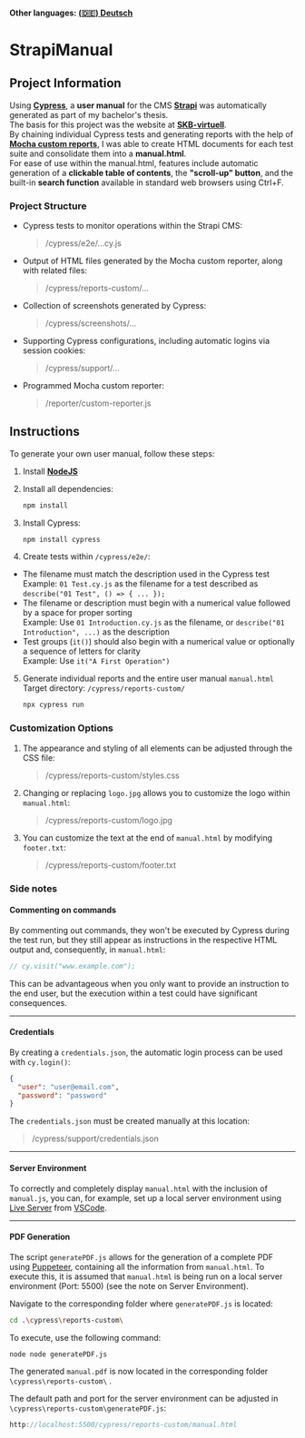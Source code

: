 #### Other languages: [(🇩🇪) Deutsch](README_de.md)

# StrapiManual

## Project Information

Using **[Cypress](https://www.cypress.io/)**, a **user manual** for the CMS **[Strapi](https://strapi.io/)** was automatically generated as part of my bachelor's thesis.  
The basis for this project was the website at **[SKB-virtuell](https://skb-virtuell.de/)**.  
By chaining individual Cypress tests and generating reports with the help of **[Mocha custom reports](https://mochajs.org/api/)**, I was able to create HTML documents for each test suite and consolidate them into a **manual.html**.  
For ease of use within the manual.html, features include automatic generation of a **clickable table of contents**, the **"scroll-up" button**, and the built-in **search function** available in standard web browsers using Ctrl+F.

### Project Structure

- Cypress tests to monitor operations within the Strapi CMS:

  > /cypress/e2e/...cy.js

- Output of HTML files generated by the Mocha custom reporter, along with related files:

  > /cypress/reports-custom/...

- Collection of screenshots generated by Cypress:

  > /cypress/screenshots/...

- Supporting Cypress configurations, including automatic logins via session cookies:

  > /cypress/support/...

- Programmed Mocha custom reporter:

  > /reporter/custom-reporter.js

## Instructions

To generate your own user manual, follow these steps:

1. Install **[NodeJS](https://nodejs.org/)**

2. Install all dependencies:

   ```bash
   npm install
   ```

3. Install Cypress:

   ```bash
   npm install cypress
   ```

4. Create tests within `/cypress/e2e/`:

- The filename must match the description used in the Cypress test  
  Example: `01 Test.cy.js` as the filename for a test described as `describe("01 Test", () => { ... });`
- The filename or description must begin with a numerical value followed by a space for proper sorting  
  Example: Use `01 Introduction.cy.js` as the filename, or `describe("01 Introduction", ...)` as the description
- Test groups (`it()`) should also begin with a numerical value or optionally a sequence of letters for clarity  
  Example: Use `it("A First Operation")`

5. Generate individual reports and the entire user manual `manual.html`  
   Target directory: `/cypress/reports-custom/`

   ```bash
   npx cypress run
   ```

### Customization Options

1. The appearance and styling of all elements can be adjusted through the CSS file:

   > /cypress/reports-custom/styles.css

2. Changing or replacing `logo.jpg` allows you to customize the logo within `manual.html`:

   > /cypress/reports-custom/logo.jpg

3. You can customize the text at the end of `manual.html` by modifying `footer.txt`:
   > /cypress/reports-custom/footer.txt

### Side notes

#### Commenting on commands

By commenting out commands, they won't be executed by Cypress during the test run, but they still appear as instructions in the respective HTML output and, consequently, in `manual.html`:

```javascript
// cy.visit("www.example.com");
```

This can be advantageous when you only want to provide an instruction to the end user, but the execution within a test could have significant consequences.

---

#### Credentials

By creating a `credentials.json`, the automatic login process can be used with `cy.login()`:

```json
{
  "user": "user@email.com",
  "password": "password"
}
```

The `credentials.json` must be created manually at this location:

> /cypress/support/credentials.json

---

#### Server Environment

To correctly and completely display `manual.html` with the inclusion of `manual.js`, you can, for example, set up a local server environment using [Live Server](https://marketplace.visualstudio.com/items?itemName=ritwickdey.LiveServer) from [VSCode](https://code.visualstudio.com/).

---

#### PDF Generation

The script `generatePDF.js` allows for the generation of a complete PDF using [Puppeteer](https://pptr.dev/), containing all the information from `manual.html`. To execute this, it is assumed that `manual.html` is being run on a local server environment (Port: 5500) (see the note on Server Environment).

Navigate to the corresponding folder where `generatePDF.js` is located:

```bash
cd .\cypress\reports-custom\
```

To execute, use the following command:

```bash
node node generatePDF.js
```

The generated `manual.pdf` is now located in the corresponding folder `\cypress\reports-custom\` .

The default path and port for the server environment can be adjusted in `\cypress\reports-custom\generatePDF.js`:

```javascript
http://localhost:5500/cypress/reports-custom/manual.html
```
